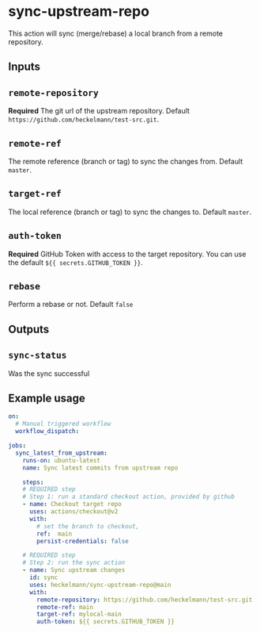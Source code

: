 # sync-upstream-repo

This action will sync (merge/rebase) a local branch from a remote repository.

## Inputs

## `remote-repository`

**Required** The git url of the upstream repository. Default `https://github.com/heckelmann/test-src.git`.

## `remote-ref`

The remote reference (branch or tag) to sync the changes from. Default `master`.

## `target-ref`

The local reference (branch or tag) to sync the changes to. Default `master`.

## `auth-token`

**Required** GitHub Token with access to the target repository. You can use the default `${{ secrets.GITHUB_TOKEN }}`.

## `rebase`
    
Perform a rebase or not. Default `false`

## Outputs

## `sync-status`

Was the sync successful

## Example usage

```yaml
on:
  # Manual triggered workflow
  workflow_dispatch:

jobs:  
  sync_latest_from_upstream:
    runs-on: ubuntu-latest
    name: Sync latest commits from upstream repo

    steps:
    # REQUIRED step
    # Step 1: run a standard checkout action, provided by github
    - name: Checkout target repo
      uses: actions/checkout@v2
      with:
        # set the branch to checkout,
        ref:  main
        persist-credentials: false

    # REQUIRED step
    # Step 2: run the sync action
    - name: Sync upstream changes
      id: sync
      uses: heckelmann/sync-upstream-repo@main
      with:
        remote-repository: https://github.com/heckelmann/test-src.git
        remote-ref: main
        target-ref: mylocal-main
        auth-token: ${{ secrets.GITHUB_TOKEN }}

```